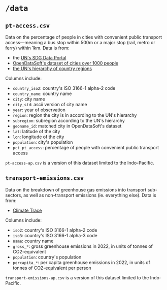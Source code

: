# `/data`

## `pt-access.csv`

Data on the percentage of people in cities with convenient public transport access—meaning a bus stop within 500m or a major stop (rail, metro or ferry) within 1km. Data is from:

- the [UN's SDG Data Portal](https://unstats.un.org/sdgs/dataportal/database)
- [OpenDataSoft's dataset of cities over 1000 people](https://public.opendatasoft.com/explore/dataset/geonames-all-cities-with-a-population-1000)
- [the UN's hierarchy of country regions](https://unstats.un.org/unsd/methodology/m49)

Columns include:

- `country_iso2`: country's ISO 3166-1 alpha-2 code
- `country_name`: country name
- `city`: city name
- `city_std`: ascii version of city name
- `year`: year of observation
- `region`: region the city is in according to the UN's hierarchy
- `subregion`: subregion according to the UN's hierarchy
- `geoname_id`: matched city in OpenDataSoft's dataset
- `lat`: latitude of the city
- `lon`: longitude of the city
- `population`: city's population
- `pct_pt_access`: percentage of people with convenient public transport access

`pt-access-ap.csv` is a version of this dataset limited to the Indo-Pacific.

## `transport-emissions.csv`

Data on the breakdown of greenhouse gas emissions into transport sub-sectors, as well as non-transport emissions (ie. everything else). Data is from:

- [Climate Trace](https://climatetrace.org)

Columns include:

- `iso2`: country's ISO 3166-1 alpha-2 code
- `iso3`: country's ISO 3166-1 alpha-3 code
- `name`: country name
- `gross_*`: gross greenhouse emissions in 2022, in units of tonnes of CO2-equivalent
- `population`: country's population
- `percapita_*`: per capita greenhouse emissions in 2022, in units of tonnes of CO2-equivalent per person

`transport-emissions-ap.csv` is a version of this dataset limited to the Indo-Pacific.